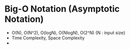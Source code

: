 # Big-O Notation (Asymptotic Notation)
- O(N), O(N^2), O(logN), O(NlogN), O(2^N)  {N : input size}
- Time Complexity, Space Complexity
- 
